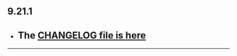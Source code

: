 ## 9.21.1

- ## The [CHANGELOG file is here](https://flutter-sound.canardoux.xyz/changelog.html)

-----------------------------------------------------------------------------------------------------------------------------------
